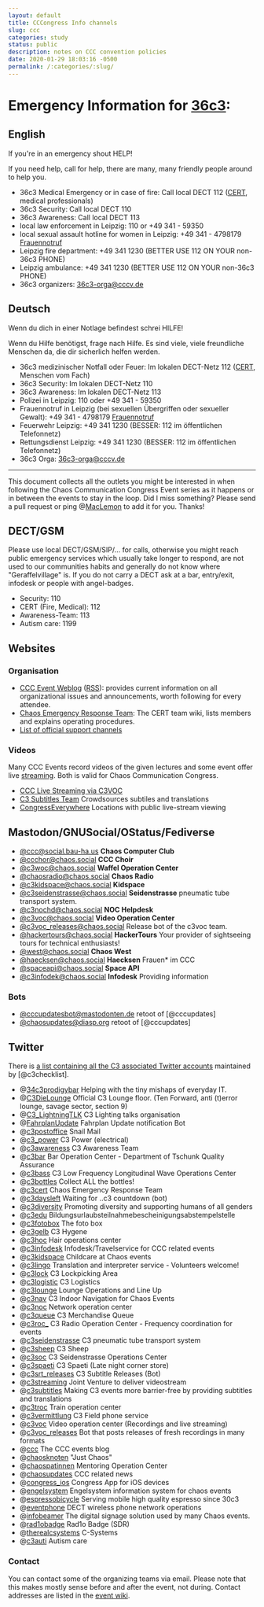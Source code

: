 ```yaml
---
layout: default
title: CCCongress Info channels
slug: ccc
categories: study
status: public
description: notes on CCC convention policies
date: 2020-01-29 18:03:16 -0500
permalink: /:categories/:slug/
---
```


# Emergency Information for [36c3][0]:

## English

If you're in an emergency shout HELP!

If you need help, call for help, there are many, many friendly people around to help you.

* 36c3 Medical Emergency or in case of fire: Call local DECT 112 ([CERT](https://cert.ccc.de), medical professionals)
* 36c3 Security: Call local DECT 110
* 36c3 Awareness: Call local DECT 113
* local law enforcement in Leipzig: 110 or +49 341 - 59350
* local sexual assault hotline for women in Leipzig: +49 341 - 4798179 [Frauennotruf](http://www.frauennotruf-leipzig.de/)
* Leipzig fire department: +49 341 1230 (BETTER USE 112 ON YOUR non-36c3 PHONE)
* Leipzig ambulance: +49 341 1230 (BETTER USE 112 ON YOUR non-36c3 PHONE)
* 36c3 organizers: [36c3-orga@cccv.de](mailto:36c3-orga@cccv.de)

## Deutsch

Wenn du dich in einer Notlage befindest schrei HILFE!

Wenn du Hilfe benötigst, frage nach Hilfe. Es sind viele, viele freundliche Menschen da, die dir sicherlich helfen werden.

* 36c3 medizinischer Notfall oder Feuer: Im lokalen DECT-Netz 112 ([CERT](https://cert.ccc.de), Menschen vom Fach)
* 36c3 Security: Im lokalen DECT-Netz 110
* 36c3 Awareness: Im lokalen DECT-Netz 113
* Polizei in Leipzig: 110 oder +49 341 - 59350
* Frauennotruf in Leipzig (bei sexuellen Übergriffen oder sexueller Gewalt): +49 341 - 4798179 [Frauennotruf](http://www.frauennotruf-leipzig.de/)
* Feuerwehr Leipzig: +49 341 1230 (BESSER: 112 im öffentlichen Telefonnetz)
* Rettungsdienst Leipzig: +49 341 1230 (BESSER: 112 im öffentlichen Telefonnetz)
* 36c3 Orga: [36c3-orga@cccv.de](mailto:36c3-orga@cccv.de)

[0]: https://events.ccc.de/category/36c3/ "36c3 Event BlogEmergency Information"

---


This document collects all the outlets you might be interested in when following the Chaos Communication Congress Event series as it happens or in between the events to stay in the loop.
Did I miss something? Please send a pull request or ping @[MacLemon] to add it for you. Thanks!

## DECT/GSM

Please use local DECT/GSM/SIP/… for calls, otherwise you might reach public emergency services which usually take longer to respond, are not used to our communities habits and generally do not know where "Geraffelvillage" is. If you do not carry a DECT ask at a bar, entry/exit, infodesk or people with angel-badges.

- Security: 110
- CERT (Fire, Medical): 112
- Awareness-Team: 113
- Autism care: 1199

## Websites


### Organisation
- [CCC Event Weblog](https://events.ccc.de/) ([RSS](https://events.ccc.de/feed/)): provides current information on all
  organizational issues and announcements, worth following for every attendee.
- [Chaos Emergency Response Team](https://cert.ccc.de/): The CERT team wiki, lists members and explains operating
  procedures.
- [List of official support channels](https://help.ccc.de/index.en.html)


### Videos
Many CCC Events record videos of the given lectures and some event offer live [streaming]. Both is valid for Chaos Communication Congress.

- [CCC Live Streaming via C3VOC](https://streaming.media.ccc.de/)
- [C3 Subtitles Team](https://c3subtitles.de/) Crowdsources subtiles and translations
- [CongressEverywhere](https://events.ccc.de/congress/2017/wiki/Congress_Everywhere) Locations with public live-stream viewing


## Mastodon/GNUSocial/OStatus/Fediverse
- [@ccc@social.bau-ha.us](https://social.bau-ha.us/@ccc) **Chaos Computer Club**
- [@ccchor@chaos.social](https://chaos.social/@ccchor) **CCC Choir**
- [@c3woc@chaos.social](https://chaos.social/@c3woc) **Waffel Operation Center**
- [@chaosradio@chaos.social](https://chaos.social/@chaosradio) **Chaos Radio**
- [@c3kidspace@chaos.social](https://chaos.social/@c3kidspace) **Kidspace**
- [@c3seidenstrasse@chaos.social](https://chaos.social/@c3seidenstrasse) **Seidenstrasse** pneumatic tube transport system.
- [@c3nochd@chaos.social](https://chaos.social/@c3nochd) **NOC Helpdesk**
- [@c3voc@chaos.social](https://chaos.social/@c3voc) **Video Operation Center**
- [@c3voc_releases@chaos.social](https://chaos.social/@c3voc_releases) Release bot of the c3voc team.
- [@hackertours@chaos.social](https://chaos.social/@hackertours) **HackerTours** Your provider of sightseeing tours for technical enthusiasts!
- [@west@chaos.social](https://chaos.social/@west) **Chaos West**
- [@haecksen@chaos.social](https://chaos.social/@haecksen) **Haecksen** Frauen* im CCC
- [@spaceapi@chaos.social](https://chaos.social/@spaceapi) **Space API**
- [@c3infodek@chaos.social](https://chaos.social/@c3infodek) **Infodesk** Providing information

### Bots
- [@cccupdatesbot@mastodonten.de](https://mastodonten.de/@cccupdatesbot) retoot of [@cccupdates]
- [@chaosupdates@diasp.org](https://diasp.org/u/chaosupdates) retoot of [@cccupdates]

## Twitter

There is [a list containing all the C3 associated Twitter accounts][twitterlist] maintained by [@c3checklist].

- @[34c3prodigybar] Helping with the tiny mishaps of everyday IT.
- @[C3DieLounge] Official C3 Lounge floor. (Ten Forward, anti (t)error lounge, savage sector, section 9)
- @[C3_LightningTLK] C3 Lighting talks organisation
- @[FahrplanUpdate] Fahrplan Update notification Bot
- @[c3postoffice] Snail Mail
- @[c3_power] C3 Power (electrical)
- @[c3awareness] C3 Awareness Team
- @[c3bar] Bar Operation Center - Department of Tschunk Quality Assurance
- @[c3bass] C3 Low Frequency Longitudinal Wave Operations Center
- @[c3bottles] Collect ALL the bottles!
- @[c3cert] Chaos Emergency Response Team
- @[c3daysleft] Waiting for ..c3 countdown (bot)
- @[c3diversity] Promoting diversity and supporting humans of all genders
- @[c3edu] Bildungsurlaubsteilnahmebescheinigungsabstempelstelle
- @[c3fotobox] The foto box
- @[c3gelb] C3 Hygene
- @[c3hoc] Hair operations center
- @[c3infodesk] Infodesk/Travelservice for CCC related events
- @[c3kidspace] Childcare at Chaos events
- @[c3lingo] Translation and interpreter service - Volunteers welcome!
- @[c3lock] C3 Lockpicking Area
- @[c3logistic] C3 Logistics
- @[c3lounge] Lounge Operations and Line Up
- @[c3nav] C3 Indoor Navigation for Chaos Events
- @[c3noc] Network operation center
- @[c3queue] C3 Merchandise Queue
- @[c3roc_] C3 Radio Operation Center - Frequency coordination for events
- @[c3seidenstrasse] C3 pneumatic tube transport system
- @[c3sheep] C3 Sheep
- @[c3soc] C3 Seidenstrasse Operations Center
- @[c3spaeti] C3 Spaeti (Late night corner store)
- @[c3srt_releases] C3 Subtitle Releases (Bot)
- @[c3streaming] Joint Venture to deliver videostream
- @[c3subtitles] Making C3 events more barrier-free by providing subtitles and translations
- @[c3troc] Train operation center
- @[c3vermittlung] C3 Field phone service
- @[c3voc] Video operation center (Recordings and live streaming)
- @[c3voc_releases] Bot that posts releases of fresh recordings in many formats
- @[ccc] The CCC events blog
- @[chaosknoten] "Just Chaos"
- @[chaospatinnen] Mentoring Operation Center
- @[chaosupdates] CCC related news
- @[congress_ios] Congress App for iOS devices
- @[engelsystem] Engelsystem information system for chaos events
- @[espressobicycle] Serving mobile high quality espresso since 30c3
- @[eventphone] DECT wireless phone network operations
- @[infobeamer] The digital signage solution used by many Chaos events.
- @[rad1obadge] Rad1o Badge (SDR)
- @[therealcsystems] C-Systems
- @[c3auti] Autism care


[RSS]:https://en.wikipedia.org/wiki/Rss "Wikipedia: RSS"
[Streaming]:https://streaming.media.ccc.de/ "C3VOC Streaming - LIVE!"

### Contact
You can contact some of the organizing teams via email. Please note that this makes mostly sense before and after the
event, not during. Contact addresses are listed in the [event wiki](https://events.ccc.de/congress/2016/wiki/Static:Contact).

[34c3prodigybar]:https://twitter.com/34c3prodigybar "Trying to help you out with Linux-ISOs, Powerbricks, Adaptors and connecting you to those who can assist you."
[C3DieLounge]:https://twitter.com/c3dielounge "Official C3 Lounge Floor"
[C3_LightningTLK]:https://twitter.com/c3_lightningtlk "C3 lightning talks organisation"
[FahrplanUpdate]:https://twitter.com/FahrplanUpdate "C3 Fahrplan Update notification bot"
[MacLemon]:https://twitter.com/MacLemon "MacLemon"
[c3postoffice]:https://twitter.com/c3postoffice "Snail Mail Delivery at C3 events"
[c3_power]:https://twitter.com/c3_power "Power supply for events and installations"
[c3awareness]:https://twitter.com/c3awareness "C3 Awareness Team"
[c3bar]:https://twitter.com/c3bar "Bar Operation Center - Department of Tschunk Quality Assurance"
[c3bass]:https://twitter.com/c3bass "C3 Low Frequency Longitudinal Wave Operations Center"
[c3bottles]:https://twitter.com/c3bottles "Collect ALL the bottles"
[c3cert]:https://twitter.com/c3cert "Chaos Emergency Response Team"
[c3checklist]:https://twitter.com/c3checklist "Twitter Lists for C3 Chaos associated accounts"
[c3daysleft]:https://twitter.com/c3daysleft "Friendly Countdown bot to the next Chaos Communication Congress"
[c3diversity]:https://twitter.com/c3diversity "Promoting diversity and supporting humans of all genders"
[c3edu]:https://twitter.com/@c3edu "Bildungsurlaubsteilnahmebescheinigungsabstempelstelle"
[c3fotobox]:https://twitter.com/c3fotobox "A box, taking fotos"
[c3gelb]:https://twitter.com/c3gelb "C3 hygene team"
[c3hoc]:https://twitter.com/c3hoc "Hair operations center"
[c3infodesk]:https://twitter.com/c3infodesk "Infodesk/Travelservice for CCC related events"
[c3kidspace]:https://twitter.com/c3kidspace "C3 Kidspace"
[c3lingo]:https://twitter.com/c3lingo "Translation and interpreter service"
[c3lock]:https://twitter.com/c3lock "C3 Lockpicking Area"
[c3logistic]:https://twitter.com/c3logistic "C3 logistics"
[c3lounge]:https://twitter.com/c3lounge "Lounge Operations and Line Up"
[c3nav]:https://twitter.com/c3nav "C3 Indoor Navigation for Chaos Events"
[c3noc]:https://twitter.com/c3noc "C3 network operation center"
[c3queue]:https://twitter.com/c3queue "C3 Merchandise Queue"
[c3roc_]:https://twitter.com/c3roc_ "Radio Operation Center - Frequency coordination for events"
[c3seidenstrasse]:https://twitter.com/c3seidenstrasse "C3 pneumatic tube transport system"
[c3sheep]:https://twitter.com/c3sheep "The C3 writer's sheep. Yes, a sheep."
[c3soc]:https://twitter.com/c3soc "C3 Seidenstrasse Operations at Events"
[c3spaeti]:https://twitter.com/c3spaeti "C3 Spaeti - Late night corner store"
[c3srt_releases]:https://twitter.com/c3srt_releases "C3 Subtitles Release Info (Bot)"
[c3streaming]:https://twitter.com/c3streaming "Joint Venture to deliver videostream"
[c3subtitles]:https://twitter.com/c3subtitles "Making C3 events more barrier-free by providing subtitles and translations"
[c3troc]:https://twitter.com/c3troc "C3 Train operation center"
[c3vermittlung]:https://twitter.com/c3vermittlung "C3 field phone service"
[c3voc]:https://twitter.com/c3voc "C3 video operation center"
[c3voc_releases]:https://twitter.com/c3voc_releases "C3 video operation center - New releases Bot"
[ccc]:https://twitter.com/ccc "The CCC events blog"
[chaosknoten]:https://twitter.com/chaosknoten "Kabelsalat ist gesund!"
[chaospatinnen]:https://twitter.com/chaospatinnen "Mentoring Operation Center"
[chaosupdates]:https://twitter.com/chaosupdates "CCC related news"
[congress_ios]:https://twitter.com/congress_ios "Congress App for iOS devices"
[engelsystem]:https://twitter.com/engelsystem "Engelsystem information system for chaos events"
[espressobicycle]:https://twitter.com/espressobicycle "Transparent and fair from bean producer to espresso afficionado"
[eventphone]:https://twitter.com/eventphone "DECT wireless phone network operations"
[infobeamer]:https://twitter.com/infobeamer "The digital signage solution used by many Chaos events."
[rad1obadge]:https://twitter.com/rad1obadge "Rad1o Badge (SDR)"
[therealcsystems]:https://twitter.com/therealcsystems "C-Systems"
[c3auti]:https://twitter.com/c3auti "C3 Autism Care"
[twitterlist]:https://twitter.com/C3Checklist/lists "C3 Chaos Event Lists and other Chaos related Twitter Accounts.CCCongress Info channels"
